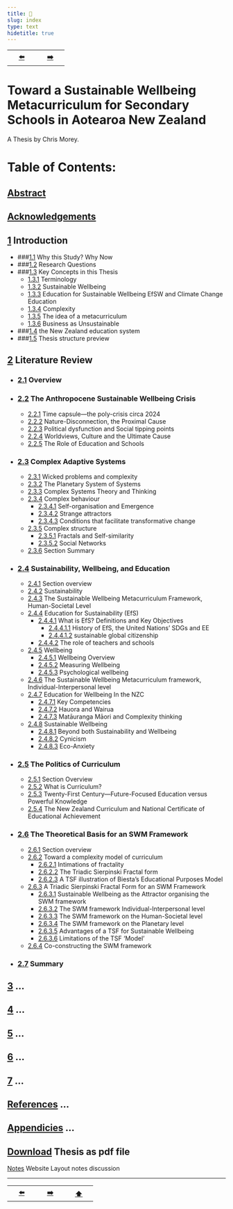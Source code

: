 ```yaml
---
title: 🏡
slug: index
type: text
hidetitle: true
---
```


<table><tr>
  <th scope="col" style="width: 50px;"><a href="/en/">⬅️</a></th>
  <th scope="col" style="width: 50px;"><a href="/en/thesis/c1/#1">➡️</a></th>    
</tr></table>


# Toward a Sustainable Wellbeing Metacurriculum for Secondary Schools in Aotearoa New Zealand

A Thesis by Chris Morey.

# Table of Contents:

## [Abstract](/en/thesis/abstract)

## [Acknowledgements](/en/thesis/acknowledgements)

## [1](/en/thesis/c1/#1) Introduction

* ###[1.1](/en/thesis/c1.1/#1.1) Why this Study? Why Now
* ###[1.2](/en/thesis/c1.2/#1.2) Research Questions
* ###[1.3](/en/thesis/c1.3/#1,3) Key Concepts in this Thesis
	* [1.3.1](/en/thesis/c1.3/#1.3.1) Terminology
	* [1.3.2](/en/thesis/c1.3/#1.3.2) Sustainable Wellbeing 
	* [1.3.3](/en/thesis/c1.3/#1.3.3) Education for Sustainable Wellbeing EfSW and Climate Change Education
	* [1.3.4](/en/thesis/c1.3/#1.3.4) Complexity 
	* [1.3.5](/en/thesis/c1.3/#1.3.5) The idea of a metacurriculum 
	* [1.3.6](/en/thesis/c1.3/#1.3.6) Business as Unsustainable
* ###[1.4](/en/thesis/c1.4/#1,4) the New Zealand education system
* ###[1.5](/en/thesis/c1.5/#1.5) Thesis structure preview

## [2](/en/thesis/c2/#2) Literature Review

* ### [2.1](/en/thesis/c2.1/#2.1) Overview
* ### [2.2](/en/thesis/c2.2/#2.2)  The Anthropocene Sustainable Wellbeing Crisis
	* [2.2.1](/en/thesis/c2.2/#2.2.1) Time capsule—the poly-crisis circa 2024
	* [2.2.2](/en/thesis/c2.2/#2.2.2) Nature-Disconnection, the Proximal Cause 
	* [2.2.3](/en/thesis/c2.2/#2.2.3) Political dysfunction and Social tipping points
	* [2.2.4](/en/thesis/c2.2/#2.2.4) Worldviews, Culture and the Ultimate Cause
	* [2.2.5](/en/thesis/c2.2/#2.2.5) The Role of Education and Schools
* ### [2.3](/en/thesis/c2.3/#2.3) Complex Adaptive Systems
	* [2.3.1](/en/thesis/c2.3/#2.3.1) Wicked problems and complexity
	* [2.3.2](/en/thesis/c2.3/#2.3.2) The Planetary System of Systems
	* [2.3.3](/en/thesis/c2.3/#2.3.3) Complex Systems Theory and Thinking
	* [2.3.4](/en/thesis/c2.3/#2.3.4) Complex behaviour
		* [2.3.4.1](/en/thesis/c2.3/#2.3.4)  Self-organisation and Emergence
		* [2.3.4.2](/en/thesis/c2.3/#2.3.4.2) Strange attractors
		* [2.3.4.3](/en/thesis/c2.3/#2.3.4.3) Conditions that facilitate transformative change
	* [2.3.5](/en/thesis/c2.3/#2.3.5) Complex structure
		* [2.3.5.1](/en/thesis/c2.3/#2.3.5.1) Fractals and Self-similarity
		* [2.3.5.2](/en/thesis/c2.3/#2.3.5.2) Social Networks 
	* [2.3.6](/en/thesis/c2.3/#2.3.6) Section Summary
* ### [2.4](/en/thesis/c2.4/#2.4) Sustainability, Wellbeing, and Education
	* [2.4.1](/en/thesis/c2.4/#2.4.1) Section overview
	* [2.4.2](/en/thesis/c2.4/#2.4.2) Sustainability
	* [2.4.3](/en/thesis/c2.4/#2.4.3) The Sustainable Wellbeing Metacurriculum Framework, Human-Societal Level
	* [2.4.4](/en/thesis/c2.4/#2.4.4) Education for Sustainability (EfS)
		* [2.4.4.1](/en/thesis/c2.4/#2.4.4.1) What is EfS? Definitions and Key Objectives
			* [2.4.4.1.1](/en/thesis/c2.4/#2.4.4.1.1) History of EfS, the United Nations’ SDGs and EE 
			* [2.4.4.1.2](/en/thesis/c2.4/#2.4.4.1.2) sustainable global citizenship
		* [2.4.4.2](/en/thesis/c2.4/#2.4.4.2) The role of teachers and schools
	* [2.4.5](/en/thesis/c2.4/#2.4.5) Wellbeing
		* [2.4.5.1](/en/thesis/c2.4/#2.4.5.1) Wellbeing Overview
		* [2.4.5.2](/en/thesis/c2.4/#2.4.5.2) Measuring Wellbeing
		* [2.4.5.3](/en/thesis/c2.4/#2.4.5.3) Psychological wellbeing
	* [2.4.6](/en/thesis/c2.4/#2.4.6) The Sustainable Wellbeing Metacurriculum framework, Individual-Interpersonal level	
	* [2.4.7](/en/thesis/c2.4/#2.4.7) Education for Wellbeing In the NZC
		* [2.4.7.1](/en/thesis/c2.4/#2.4.7.1) Key Competencies
		* [2.4.7.2](/en/thesis/c2.4/#2.4.7.2) Hauora and Wairua
		* [2.4.7.3](/en/thesis/c2.4/#2.4.7.3) Matāuranga Māori and Complexity thinking
	* [2.4.8](/en/thesis/c2.4/#2.4.8) Sustainable Wellbeing
		* [2.4.8.1](/en/thesis/c2.4/#2.4.8.1) Beyond both Sustainability and Wellbeing
		* [2.4.8.2](/en/thesis/c2.4/#2.4.8.2) Cynicism
		* [2.4.8.3](/en/thesis/c2.4/#2.4.8.3) Eco-Anxiety
* ### [2.5](/en/thesis/c2.5/#2.5) The Politics of Curriculum 
	* [2.5.1](/en/thesis/c2.5/#2.5.1) Section Overview
	* [2.5.2](/en/thesis/c2.5/#2.5.2) What is Curriculum?
	* [2.5.3](/en/thesis/c2.5/#2.5.3) Twenty-First Century—Future-Focused Education versus Powerful Knowledge
	* [2.5.4](/en/thesis/c2.5/#2.5.3) The New Zealand Curriculum and National Certificate of Educational Achievement
* ### [2.6](/en/thesis/c2.6/#2.6) The Theoretical Basis for an SWM Framework
	* [2.6.1](/en/thesis/c2.6/#2.6.1) Section overview
	* [2.6.2](/en/thesis/c2.6/#2.6.2) Toward a complexity model of curriculum 
		* [2.6.2.1](/en/thesis/c2.6/#2.6.2.1) Intimations of fractality 
		* [2.6.2.2](/en/thesis/c2.6/#2.6.2.2) The Triadic Sierpinski Fractal form
		* [2.6.2.3](/en/thesis/c2.6/#2.6.2.3) A TSF illustration of Biesta’s Educational Purposes Model 	
	* [2.6.3](/en/thesis/c2.6/#2.6.3) A Triadic Sierpinski Fractal Form for an SWM Framework
		* [2.6.3.1](/en/thesis/c2.6/#2.6.3.1) Sustainable Wellbeing as the Attractor organising the SWM framework 	
		* [2.6.3.2](/en/thesis/c2.6/#2.6.3.2) The SWM framework Individual-Interpersonal level	
		* [2.6.3.3](/en/thesis/c2.6/#2.6.3.3) The SWM framework on the Human-Societal level 
		* [2.6.3.4](/en/thesis/c2.6/#2.6.3.4) The SWM framework on the Planetary level
		* [2.6.3.5](/en/thesis/c2.6/#2.6.3.5) Advantages of a TSF for Sustainable Wellbeing
		* [2.6.3.6](/en/thesis/c2.6/#2.6.3.6) Limitations of the TSF ‘Model’ 	 
	* [2.6.4](/en/thesis/c2.6/#2.6.4) Co-constructing the SWM framework	
* ### [2.7](/en/thesis/c2.7/#2.7) Summary

## [3](/en/thesis/c3/#3) ...
## [4](/en/thesis/c3/#3) ...
## [5](/en/thesis/c3/#3) ...
## [6](/en/thesis/c3/#3) ...
## [7](/en/thesis/c3/#3) ...
## [References](/en/thesis/c3/#3) ...
## [Appendicies](/en/thesis/c3/#3) ...

## [Download](/en/download) Thesis as pdf file

[Notes](/en/notes) Website Layout notes discussion


<hr>
<table><tr>
  <th scope="col" style="width: 50px;"><a href="/en/">⬅️</a></th>
  <th scope="col" style="width: 50px;"><a href="/en/thesis/c1.1">➡️</a></th>
  <th scope="col" style="width: 50px;"><a href="/en/thesis/c1">⬆️</a></th>      
</tr></table>


